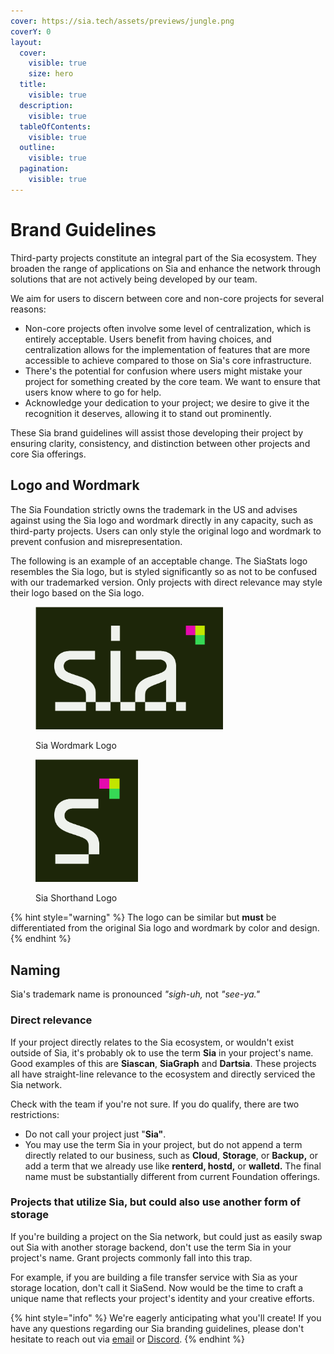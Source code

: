 ```yaml
---
cover: https://sia.tech/assets/previews/jungle.png
coverY: 0
layout:
  cover:
    visible: true
    size: hero
  title:
    visible: true
  description:
    visible: true
  tableOfContents:
    visible: true
  outline:
    visible: true
  pagination:
    visible: true
---
```


# Brand Guidelines

Third-party projects constitute an integral part of the Sia ecosystem. They broaden the range of applications on Sia and enhance the network through solutions that are not actively being developed by our team.

We aim for users to discern between core and non-core projects for several reasons:

* Non-core projects often involve some level of centralization, which is entirely acceptable. Users benefit from having choices, and centralization allows for the implementation of features that are more accessible to achieve compared to those on Sia's core infrastructure.
* There's the potential for confusion where users might mistake your project for something created by the core team. We want to ensure that users know where to go for help.
* Acknowledge your dedication to your project; we desire to give it the recognition it deserves, allowing it to stand out prominently.

These Sia brand guidelines will assist those developing their project by ensuring clarity, consistency, and distinction between other projects and core Sia offerings.

## Logo and Wordmark

The Sia Foundation strictly owns the trademark in the US and advises against using the Sia logo and wordmark directly in any capacity, such as third-party projects. Users can only style the original logo and wordmark to prevent confusion and misrepresentation.

The following is an example of an acceptable change. The SiaStats logo resembles the Sia logo, but is styled significantly so as not to be confused with our trademarked version. Only projects with direct relevance may style their logo based on the Sia logo.

<div data-full-width="false">

<figure><img src="../.gitbook/assets/v2-brand-assets/primary_logo_dark.png" alt="" width="300"><figcaption><p>Sia Wordmark Logo</p></figcaption></figure>

<figure><img src="../.gitbook/assets/v2-brand-assets/shorthand_dark.png" alt="" width="164"><figcaption><p>Sia Shorthand Logo</p></figcaption></figure>

</div>

{% hint style="warning" %}
The logo can be similar but **must** be differentiated from the original Sia logo and wordmark by color and design.
{% endhint %}

## Naming

Sia's trademark name is pronounced _"sigh-uh,_ not _"see-ya."_

### Direct relevance

If your project directly relates to the Sia ecosystem, or wouldn't exist outside of Sia, it's probably ok to use the term **Sia** in your project's name. Good examples of this are **Siascan**, **SiaGraph** and **Dartsia**. These projects all have straight-line relevance to the ecosystem and directly serviced the Sia network.

Check with the team if you're not sure. If you do qualify, there are two restrictions:

* Do not call your project just "**Sia"**.
* You may use the term Sia in your project, but do not append a term directly related to our business, such as **Cloud**, **Storage**, or **Backup,** or add a term that we already use like **renterd, hostd,** or **walletd.** The final name must be substantially different from current Foundation offerings.

### Projects that utilize Sia, but could also use another form of storage

If you're building a project on the Sia network, but could just as easily swap out Sia with another storage backend, don't use the term Sia in your project's name. Grant projects commonly fall into this trap.

For example, if you are building a file transfer service with Sia as your storage location, don't call it SiaSend. Now would be the time to craft a unique name that reflects your project's identity and your creative efforts.

{% hint style="info" %}
We're eagerly anticipating what you'll create! If you have any questions regarding our Sia branding guidelines, please don't hesitate to reach out via [email](mailto:hello@sia.tech) or [Discord](https://sia.tech/discord).
{% endhint %}
